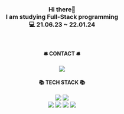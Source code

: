 <h3 align="center"> Hi there👋 <br> I am studying Full-Stack programming <br> 💻 21.06.23 ~ 22.01.24 </h3>
<br>

<h4 align="center"> 🛎️ CONTACT 🛎️ </h4>

<p align="center">
<a href="mailto:dooroojoo@kakao.com"><img src="https://img.shields.io/badge/KakaoMail-FFCD00?style=flat-square&logo=KakaoTalk&logoColor=white"/></a>
</p>

<h4 align="center">📚 TECH STACK 📚 </h4>
<p align="center">
<img src="https://img.shields.io/badge/-Java-%23007396?style=flat-square&logo=Java&logoColor=white"/>
<img src="https://img.shields.io/badge/-Oracle-%23F80000?style=flat-square&logo=Oracle&logoColor=white"/><br>
<img src="https://img.shields.io/badge/-HTML5-%23E34F26?style=flat-square&logo=HTML5&logoColor=white"/>
<img src="https://img.shields.io/badge/-CSS3-%231572B6?style=flat-square&logo=CSS3&logoColor=white"/>
<img src="https://img.shields.io/badge/-JavaScript-%23F7DF1E?style=flat-square&logo=JavaScript&logoColor=white"/>
  <img src="https://img.shields.io/badge/-jQuery-%0769AD?style=flat-square&logo=jQuery&logoColor=white"/>
